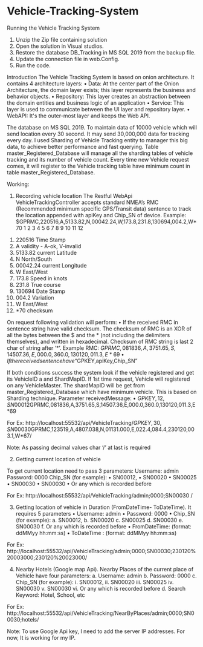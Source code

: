 # Vehicle-Tracking-System

Running the Vehicle Tracking System 
1.	Unzip the Zip file containing solution 
2.	Open the solution in Visual studios.
3.	Restore the database DB_Tracking in MS SQL 2019 from the backup file.
4.	Update the connection file in web.Config.
5.	Run the code.

Introduction
The Vehicle Tracking System is based on onion architecture. It contains 4 architecture layers:
•	Data: At the center part of the Onion Architecture, the domain layer exists; this layer represents the business and behavior objects.
•	Repository: This layer creates an abstraction between the domain entities and business logic of an application
•	Service: This layer is used to communicate between the UI layer and repository layer.
•	WebAPI: It's the outer-most layer and keeps the Web API.

The database on MS SQL 2019. To maintain data of 10000 vehicle which will send location every 30 second. It may send 30,000,000 data for tracking every day. I used Sharding of Vehicle Tracking entity to manager this big data, to achieve better performance and fast querying. Table master_Registered_Database will manage all the sharding tables of vehicle tracking and its number of vehicle count. Every time new Vehicle request comes, it will register to the Vehicle tracking table have minimum count in table master_Registered_Database.

Working:
1)	Recording vehicle location
The Restful WebApi VehicleTrackingController accepts standard NMEA’s RMC (Recommended minimum specific GPS/Transit data) sentence to track the location appended with apiKey and Chip_SN of device. 
Example: $GPRMC,220516,A,5133.82,N,00042.24,W,173.8,231.8,130694,004.2,W*70
              1    2    3    4    5     6    7    8      9     10  11 12

1.	220516     Time Stamp
2.	A          validity - A-ok, V-invalid
3.	5133.82    current Latitude
4.	N          North/South
5.	00042.24   current Longitude
6.	W          East/West
7.	173.8      Speed in knots
8.	231.8      True course
9.	130694     Date Stamp
10.	004.2      Variation
11.	W          East/West
12.	*70        checksum

On request following validation will perform:
•	If the received RMC in sentence string have valid checksum. The checksum of RMC is an XOR of all the bytes between the $ and the * (not including the delimiters themselves), and written in hexadecimal. Checksum of RMC string is last 2 char of string after ‘*’.
Example RMC: $GPRMC,081836,A,3751.65,S,14507.36,E,000.0,360.0,130120,011.3,E*69
•	 If the received sentence have “$GPKEY,apiKey,Chip_SN”

If both conditions success the system look if the vehicle registered and get its VehicleID a and ShardMapID.
If 1st time request, Vehicle will registered on any  VehicleMaster. The shardMapID will be get from master_Registered_Database which have minimum vehicle. This is based on Sharding technique.
Parameter receivedMessage: 
•	$GPKEY,12,SN00012$GPRMC,081836,A,3751.65,S,14507.36,E,000.0,360.0,130120,011.3,E*69

For Ex: http://localhost:55532/api/VehicleTracking/$GPKEY,30,SN00030$GPRMC,123519,A,4807.038,N,01131.000,E,022.4,084.4,230120,003.1,W*67/
 
Note: As passing decimal values char ‘/’ at last is required

2)	Getting current location of vehicle

To get current location need to pass 3 parameters:
Username: admin
Password: 0000
Chip_SN (for example): 
•	SN00012,
•	SN00020
•	SN00025
•	SN00030
•	SN00030
•	Or any which is recorded before

For Ex: http://localhost:55532/api/VehicleTracking/admin;0000;SN00030 /
 









3)	Getting location of vehicle in Duration (FromDateTime- ToDateTime).
It requires 5 parameters 
•	Username: admin
•	Password: 0000
•	Chip_SN (for example): 
a.	SN00012,
b.	SN00020
c.	SN00025
d.	SN00030
e.	SN00030
f.	Or any which is recorded before
•	FromDateTime: (format: ddMMyy hh:mm:ss)
•	ToDateTime : (format: ddMMyy hh:mm:ss)
 
For Ex: http://localhost:55532/api/VehicleTracking/admin;0000;SN00030;230120%20003000;230120%20023000/

 

4)	Nearby Hotels (Google map Api). 
Nearby Places of the current place of Vehicle have four parameters:
a.	Username: admin
b.	Password: 0000
c.	Chip_SN (for example): 
i.	SN00012,
ii.	SN00020
iii.	SN00025
iv.	SN00030
v.	SN00030
vi.	Or any which is recorded before
d.	Search Keyword: Hotel, School, etc

For Ex: http://localhost:55532/api/VehicleTracking/NearByPlaces/admin;0000;SN00030;hotels/ 

 
Note: To use Google Api key, I need to add the  server IP addresses. For now, It is working for my IP.

